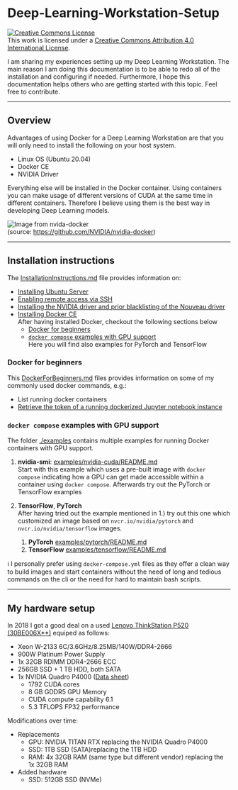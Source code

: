 # Deep-Learning-Workstation-Setup

<a rel="license" href="http://creativecommons.org/licenses/by/4.0/"><img alt="Creative Commons License" style="border-width:0" src="https://i.creativecommons.org/l/by/4.0/80x15.png" /></a><br />This work is licensed under a <a rel="license" href="http://creativecommons.org/licenses/by/4.0/">Creative Commons Attribution 4.0 International License</a>.

I am sharing my experiences setting up my Deep Learning Workstation. The main reason I am doing this documentation is to be able to redo all of the installation and configuring if needed. Furthermore, I hope this documentation helps others who are getting started with this topic. Feel free to contribute.

---

## Overview

Advantages of using Docker for a Deep Learning Workstation are that you will only need to install the following on your host system.

- Linux OS (Ubuntu 20.04)
- Docker CE
- NVIDIA Driver

Everything else will be installed in the Docker container. Using containers you can make usage of different versions of CUDA at the same time in different containers. Therefore I believe using them is the best way in developing Deep Learning models.

![Image from nvida-docker](https://cloud.githubusercontent.com/assets/3028125/12213714/5b208976-b632-11e5-8406-38d379ec46aa.png)\
(source: https://github.com/NVIDIA/nvidia-docker)

---

## Installation instructions

The [InstallationInstructions.md](./InstallationInstructions.md) file provides information on:

- [Installing Ubuntu Server](./InstallationInstructions.md#Installing-Ubuntu-20-04-LTS)
- [Enabling remote access via SSH](./InstallationInstructions.md#remote-access-from-windows-laptop)
- [Installing the NVIDIA driver and prior blacklisting of the Nouveau driver](./InstallationInstructions.md#installation-of-the-nvidia-gpu-driver)
- [Installing Docker CE](InstallationInstructions.md#installing-docker-ce)
    \
    After having installed Docker, checkout the following sections below
  - [Docker for beginners](#docker-for-beginners)
  - [`docker compose` examples with GPU support](#docker-compose-examples-with-gpu-support)
      \
      Here you will find also examples for PyTorch and TensorFlow

### Docker for beginners

This [DockerForBeginners.md](./DockerForBeginners.md) files provides information on some of my commonly used docker commands, e.g.:

- List running docker containers
- [Retrieve the token of a running dockerized Jupyter notebook instance](./DockerForBeginners.md#retrieving-the-token-of-a-running-dockerized-jupyter-notebook-instance)

### `docker compose` examples with GPU support

The folder [./examples](./examples/) contains multiple examples for running Docker containers with GPU support.

1. __nvidia-smi__: [examples/nvidia-cuda/README.md](examples/nvidia-cuda/README.md)
    \
    Start with this example which uses a pre-built image with `docker compose` indicating how a GPU can get made accessible within a container using `docker compose`.
    Afterwards try out the PyTorch or TensorFlow examples
1. __TensorFlow__, __PyTorch__
    \
    After having tried out the example mentioned in 1.) try out this one which customized an image based on `nvcr.io/nvidia/pytorch` and `nvcr.io/nvidia/tensorflow` images.

    1. __PyTorch__ [examples/pytorch/README.md](examples/pytorch/README.md)
    1. __TensorFlow__ [examples/tensorflow/README.md](examples/tensorflow/README.md)

ℹ️ I personally prefer using `docker-compose.yml` files as they offer a clean way to build images and start containers without the need of long and tedious commands on the cli or the need for hard to maintain bash scripts.

---

## My hardware setup

In 2018 I got a good deal on a used [Lenovo ThinkStation P520 (30BE006X**)](https://psref.lenovo.com/Detail/ThinkStation/ThinkStation_P520?M=30BE006XGE) equiped as follows:

- Xeon W-2133 6C/3.6GHz/8.25MB/140W/DDR4-2666
- 900W Platinum Power Supply
- 1x 32GB RDIMM DDR4-2666 ECC
- 256GB SSD + 1 TB HDD, both SATA
- 1x NVIDIA Quadro P4000
  ([Data sheet](https://www.nvidia.com/content/dam/en-zz/Solutions/design-visualization/productspage/quadro/quadro-desktop/quadro-pascal-p4000-data-sheet-us-nvidia-704358-r2-web.pdf))
  - 1792 CUDA cores
  - 8 GB GDDR5 GPU Memory
  - CUDA compute capability 6.1
  - 5.3 TFLOPS FP32 performance

Modifications over time:

- Replacements
  - GPU: NVIDIA TITAN RTX replacing the NVIDIA Quadro P4000
  - SSD: 1TB SSD (SATA)replacing the 1TB HDD
  - RAM: 4x 32GB RAM (same type but different vendor) replacing the 1x 32GB RAM
- Added hardware
  - SSD: 512GB SSD (NVMe)
